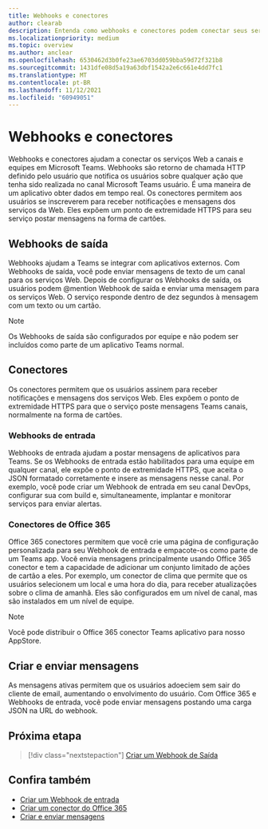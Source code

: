 ```yaml
---
title: Webhooks e conectores
author: clearab
description: Entenda como webhooks e conectores podem conectar seus serviços Web ao Teams cliente.
ms.localizationpriority: medium
ms.topic: overview
ms.author: anclear
ms.openlocfilehash: 6530462d3b0fe23ae6703dd059bba59d72f321b8
ms.sourcegitcommit: 1431dfe08d5a19a63dbf1542a2e6c661e4dd7fc1
ms.translationtype: MT
ms.contentlocale: pt-BR
ms.lasthandoff: 11/12/2021
ms.locfileid: "60949051"
---
```

# <a name="webhooks-and-connectors"></a>Webhooks e conectores

Webhooks e conectores ajudam a conectar os serviços Web a canais e equipes em Microsoft Teams. Webhooks são retorno de chamada HTTP definido pelo usuário que notifica os usuários sobre qualquer ação que tenha sido realizada no canal Microsoft Teams usuário. É uma maneira de um aplicativo obter dados em tempo real. Os conectores permitem aos usuários se inscreverem para receber notificações e mensagens dos serviços da Web. Eles expõem um ponto de extremidade HTTPS para seu serviço postar mensagens na forma de cartões.

## <a name="outgoing-webhooks"></a>Webhooks de saída

Webhooks ajudam a Teams se integrar com aplicativos externos. Com Webhooks de saída, você pode enviar mensagens de texto de um canal para os serviços Web. Depois de configurar os Webhooks de saída, os usuários podem @mention Webhook de saída e enviar uma mensagem para os serviços Web. O serviço responde dentro de dez segundos à mensagem com um texto ou um cartão.

> [!NOTE]
> Os Webhooks de saída são configurados por equipe e não podem ser incluídos como parte de um aplicativo Teams normal.

## <a name="connectors"></a>Conectores

Os conectores permitem que os usuários assinem para receber notificações e mensagens dos serviços Web. Eles expõem o ponto de extremidade HTTPS para que o serviço poste mensagens Teams canais, normalmente na forma de cartões.

### <a name="incoming-webhooks"></a>Webhooks de entrada

Webhooks de entrada ajudam a postar mensagens de aplicativos para Teams. Se os Webhooks de entrada estão habilitados para uma equipe em qualquer canal, ele expõe o ponto de extremidade HTTPS, que aceita o JSON formatado corretamente e insere as mensagens nesse canal. Por exemplo, você pode criar um Webhook de entrada em seu canal DevOps, configurar sua com build e, simultaneamente, implantar e monitorar serviços para enviar alertas.

### <a name="office-365-connectors"></a>Conectores de Office 365

Office 365 conectores permitem que você crie uma página de configuração personalizada para seu Webhook de entrada e empacote-os como parte de um Teams app. Você envia mensagens principalmente usando Office 365 conector e tem a capacidade de adicionar um conjunto limitado de ações de cartão a eles. Por exemplo, um conector de clima que permite que os usuários selecionem um local e uma hora do dia, para receber atualizações sobre o clima de amanhã. Eles são configurados em um nível de canal, mas são instalados em um nível de equipe.

> [!NOTE]
> Você pode distribuir o Office 365 conector Teams aplicativo para nosso AppStore.

## <a name="create-and-send-messages"></a>Criar e enviar mensagens

As mensagens ativas permitem que os usuários adoeciem sem sair do cliente de email, aumentando o envolvimento do usuário. Com Office 365 e Webhooks de entrada, você pode enviar mensagens postando uma carga JSON na URL do webhook.

## <a name="next-step"></a>Próxima etapa

> [!div class="nextstepaction"]
> [Criar um Webhook de Saída](~/webhooks-and-connectors/how-to/add-outgoing-webhook.md)

## <a name="see-also"></a>Confira também

* [Criar um Webhook de entrada](~/webhooks-and-connectors/how-to/add-incoming-webhook.md)
* [Criar um conector do Office 365](~/webhooks-and-connectors/how-to/connectors-creating.md)
* [Criar e enviar mensagens](~/webhooks-and-connectors/how-to/connectors-using.md)

